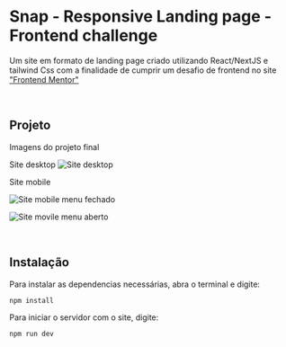 # Snap - Responsive Landing page - Frontend challenge

Um site em formato de landing page criado utilizando React/NextJS e tailwind Css com a finalidade de cumprir um desafio de frontend no site ["Frontend Mentor"](https://www.frontendmentor.io/challenges/newsletter-signup-form-with-success-message-3FC1AZbNrv)

<br>

## Projeto
Imagens do projeto final
<br>

Site desktop
![Site desktop](https://media.discordapp.net/attachments/774432392818589746/1129143556481765386/Captura_de_tela_2023-07-13_-_14.45.33.png?width=1051&height=526)

Site mobile

 ![Site mobile menu fechado](https://media.discordapp.net/attachments/774432392818589746/1129143556213325874/Captura_de_tela_2023-07-13_-_14.31.44.png?width=263&height=526)
 
 ![Site movile menu aberto](https://media.discordapp.net/attachments/774432392818589746/1129143557106708611/Captura_de_tela_2023-07-13_-_15.12.15.png?width=263&height=526)

<br>

## Instalação
Para instalar as dependencias necessárias, abra o terminal e digite:

```sh
npm install
```

Para iniciar o servidor com o site, digite:

```sh
npm run dev
```
